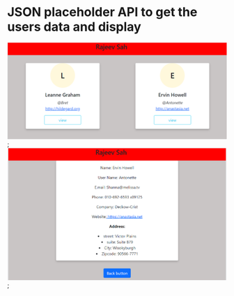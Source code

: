 # JSON placeholder API to get the users data and display

![Test Image 1](public/picture/pic1.png);
![Test Image 1](public/picture/pic2.png);
